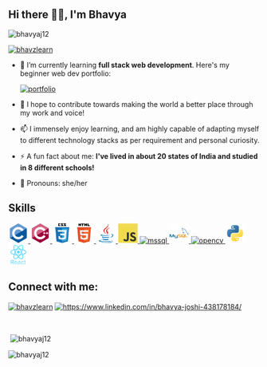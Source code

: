 <!--
**bhavyaj12/bhavyaj12** is a ✨ _special_ ✨ repository because its `README.md` (this file) appears on your GitHub profile.

Here are some ideas to get you started:

- 🔭 I’m currently working on ...
- 🌱 I’m currently learning ...
- 👯 I’m looking to collaborate on ...
- 🤔 I’m looking for help with ...
- 💬 Ask me about ...
- 📫 How to reach me: ...
- 😄 Pronouns: ...
- ⚡ Fun fact: ...
-->

## Hi there 👋🏻, I'm Bhavya

<p align="left"> <img src="https://komarev.com/ghpvc/?username=bhavyaj12&label=Profile%20views&color=blueviolet&style=flat-square" alt="bhavyaj12" /> </p>
<p><a href="https://twitter.com/bhavzlearn" target="blank"><img src="https://img.shields.io/twitter/follow/bhavzlearn?logo=twitter&color=0e75b6&style=flat-square&label=Follow" alt="bhavzlearn" /></a> </p>

- 🌱 I’m currently learning **full stack web development**. Here's my beginner web dev portfolio:

     [![portfolio](https://img.shields.io/badge/my_portfolio-000?style=flat-square&logo=ko-fi&logoColor=white&color=blueviolet)](https://bhavyaj-portfolio.netlify.app/)

- 📌 I hope to contribute towards making the world a better place through my work and voice!

- 📫 I immensely enjoy learning, and am highly capable of adapting myself to different technology stacks as per requirement and personal curiosity.
- ⚡ A fun fact about me: **I've lived in about 20 states of India and studied in 8 different schools!**
- 👯 Pronouns: she/her


## Skills

<p align="left"> <a href="https://www.cprogramming.com/" target="_blank" rel="noreferrer"> <img src="https://raw.githubusercontent.com/devicons/devicon/master/icons/c/c-original.svg" alt="c" width="40" height="40"/> </a> <a href="https://www.w3schools.com/cpp/" target="_blank" rel="noreferrer"> <img src="https://raw.githubusercontent.com/devicons/devicon/master/icons/cplusplus/cplusplus-original.svg" alt="cplusplus" width="40" height="40"/> </a> <a href="https://www.w3schools.com/css/" target="_blank" rel="noreferrer"> <img src="https://raw.githubusercontent.com/devicons/devicon/master/icons/css3/css3-original-wordmark.svg" alt="css3" width="40" height="40"/> </a> <a href="https://www.w3.org/html/" target="_blank" rel="noreferrer"> <img src="https://raw.githubusercontent.com/devicons/devicon/master/icons/html5/html5-original-wordmark.svg" alt="html5" width="40" height="40"/> </a> <a href="https://www.java.com" target="_blank" rel="noreferrer"> <img src="https://raw.githubusercontent.com/devicons/devicon/master/icons/java/java-original.svg" alt="java" width="40" height="40"/> </a> <a href="https://developer.mozilla.org/en-US/docs/Web/JavaScript" target="_blank" rel="noreferrer"> <img src="https://raw.githubusercontent.com/devicons/devicon/master/icons/javascript/javascript-original.svg" alt="javascript" width="40" height="40"/> </a> <a href="https://www.microsoft.com/en-us/sql-server" target="_blank" rel="noreferrer"> <img src="https://www.svgrepo.com/show/303229/microsoft-sql-server-logo.svg" alt="mssql" width="40" height="40"/> </a> <a href="https://www.mysql.com/" target="_blank" rel="noreferrer"> <img src="https://raw.githubusercontent.com/devicons/devicon/master/icons/mysql/mysql-original-wordmark.svg" alt="mysql" width="40" height="40"/> </a> <a href="https://opencv.org/" target="_blank" rel="noreferrer"> <img src="https://www.vectorlogo.zone/logos/opencv/opencv-icon.svg" alt="opencv" width="40" height="40"/> </a> <a href="https://www.python.org" target="_blank" rel="noreferrer"> <img src="https://raw.githubusercontent.com/devicons/devicon/master/icons/python/python-original.svg" alt="python" width="40" height="40"/> </a> <a href="https://reactjs.org/" target="_blank" rel="noreferrer"> <img src="https://raw.githubusercontent.com/devicons/devicon/master/icons/react/react-original-wordmark.svg" alt="react" width="40" height="40"/> </a> </p>


<h2 align="left">Connect with me:</h2>
<p align="left">
<a href="https://twitter.com/bhavzlearn" target="blank"><img align="center" src="https://raw.githubusercontent.com/rahuldkjain/github-profile-readme-generator/master/src/images/icons/Social/twitter.svg" alt="bhavzlearn" height="30" width="40" /></a>
<a href="https://linkedin.com/in/https://www.linkedin.com/in/bhavya-joshi-438178184/" target="blank"><img align="center" src="https://raw.githubusercontent.com/rahuldkjain/github-profile-readme-generator/master/src/images/icons/Social/linked-in-alt.svg" alt="https://www.linkedin.com/in/bhavya-joshi-438178184/" height="30" width="40" /></a>
</p>

<br>

<p>&nbsp;<img align="center" src="https://github-readme-stats.vercel.app/api?username=bhavyaj12&show_icons=true&locale=en&count_private=true&theme=tokyonight" alt="bhavyaj12" /></p>
<p><img align="center" src="https://github-readme-streak-stats.herokuapp.com/?user=bhavyaj12&theme=tokyonight" alt="bhavyaj12" /></p>


